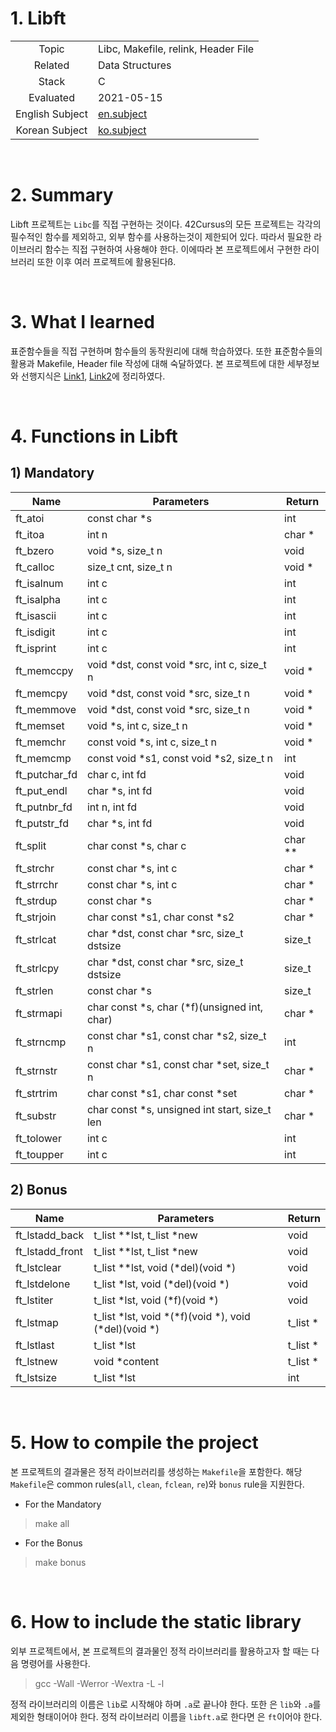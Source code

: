 # 1. Libft

|  |  |
| :-: | - |
| Topic | Libc, Makefile, relink, Header File |
| Related | Data Structures |
| Stack | C |
| Evaluated | 2021-05-15 |
| English Subject | [en.subject](https://github.com/24siefil/42SEOUL-42cursus/blob/main/00-Libft/subject.pdf) |
| Korean Subject | [ko.subject](https://github.com/24siefil/42SEOUL-42cursus/blob/main/00-Libft/libft.ko.md) |

<br/>

# 2. Summary

Libft 프로젝트는 `Libc`를 직접 구현하는 것이다. 42Cursus의 모든 프로젝트는 각각의 필수적인 함수를 제외하고, 외부 함수를 사용하는것이 제한되어 있다. 따라서 필요한 라이브러리 함수는 직접 구현하여 사용해야 한다. 이에따라 본 프로젝트에서 구현한 라이브러리 또한 이후 여러 프로젝트에 활용된다ß.

<br/>

# 3. What I learned

표준함수들을 직접 구현하며 함수들의 동작원리에 대해 학습하였다. 또한 표준함수들의 활용과 Makefile, Header file 작성에 대해 숙달하였다. 본 프로젝트에 대한 세부정보와 선행지식은 [Link1](https://efilevol42.oopy.io/4b048f0d-1d62-42d0-a430-295e55455547), [Link2](https://efilevol42.oopy.io/4571ceed-37c6-4893-93b4-5b278a29bcf3)에 정리하였다.

<br/>

# 4. Functions in Libft

## 1) Mandatory

| Name | Parameters| Return |
| - | - | - |
| ft_atoi | const char *s| int |
| ft_itoa | int n | char * |
| ft_bzero | void *s, size_t n | void |
| ft_calloc | size_t cnt, size_t n | void *|
| ft_isalnum | int c | int |
| ft_isalpha | int c | int |
| ft_isascii | int c | int |
| ft_isdigit | int c | int |
| ft_isprint | int c | int |
| ft_memccpy | void *dst, const void *src, int c, size_t n | void * |
| ft_memcpy | void *dst, const void *src, size_t n | void * |
| ft_memmove | void *dst, const void *src, size_t n | void * |
| ft_memset | void *s, int c, size_t n | void * |
| ft_memchr | const void *s, int c, size_t n | void * |
| ft_memcmp | const void *s1, const void *s2, size_t n | int |
| ft_putchar_fd | char c, int fd | void |
| ft_put_endl | char *s, int fd | void |
| ft_putnbr_fd | int n, int fd | void |
| ft_putstr_fd | char *s, int fd | void |
| ft_split | char const *s, char c | char ** |
| ft_strchr | const char *s, int c | char * |
| ft_strrchr | const char *s, int c | char * |
| ft_strdup | const char *s | char * |
| ft_strjoin | char const *s1, char const *s2 | char * |
| ft_strlcat |  char *dst, const char *src, size_t dstsize | size_t |
| ft_strlcpy | char *dst, const  char *src, size_t dstsize | size_t |
| ft_strlen | const char *s | size_t |
| ft_strmapi | char const *s, char (*f)(unsigned int, char) | char * |
| ft_strncmp | const char *s1, const char *s2, size_t n | int |
| ft_strnstr | const char *s1, const char *set, size_t n | char * |
| ft_strtrim | char const *s1, char const *set | char * |
| ft_substr | char const *s, unsigned int start, size_t len | char * |
| ft_tolower | int c | int |
| ft_toupper | int c | int |

## 2) Bonus

| Name | Parameters | Return |
| - | - | - |
| ft_lstadd_back | t_list **lst, t_list *new | void |
| ft_lstadd_front | t_list **lst, t_list *new | void |
| ft_lstclear | t_list **lst, void (*del)(void *) | void |
| ft_lstdelone | t_list *lst, void (*del)(void *) | void |
| ft_lstiter | t_list *lst, void  (*f)(void *) | void |
| ft_lstmap | t_list *lst, void *(*f)(void *), void (*del)(void *) | t_list * |
| ft_lstlast | t_list *lst| t_list * |
| ft_lstnew | void *content | t_list * |
| ft_lstsize | t_list *lst | int |

<br/>

# 5. How to compile the project

본 프로젝트의 결과물은 정적 라이브러리를 생성하는 `Makefile`을 포함한다. 해당 `Makefile`은 common rules(`all`, `clean`, `fclean`, `re`)와 `bonus` rule을 지원한다.
* For the Mandatory
> make all
* For the Bonus
> make bonus

<br/>

# 6. How to include the static library

외부 프로젝트에서, 본 프로젝트의 결과물인 정적 라이브러리를 활용하고자 할 때는 다음 명령어를 사용한다.

> gcc -Wall -Werror -Wextra -L <directory-name> -l <library-name>

정적 라이브러리의 이름은  `lib`로 시작해야 하며  `.a`로 끝나야 한다. 또한 <library-name>은  `lib`와  `.a`를 제외한 형태이어야 한다. 정적 라이브러리 이름을  `libft.a`로 한다면 <library-name>은  `ft`이어야 한다.

